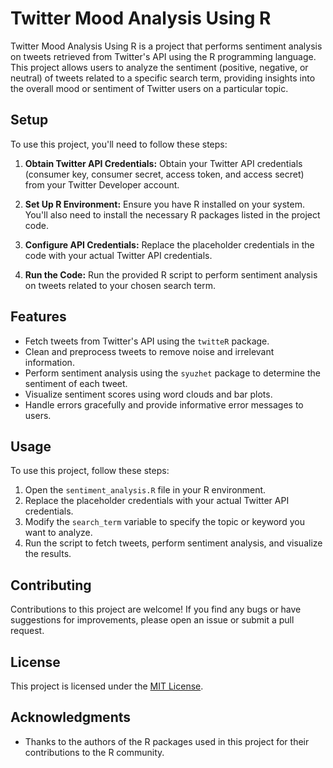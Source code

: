 # Twitter Mood Analysis Using R

Twitter Mood Analysis Using R is a project that performs sentiment analysis on tweets retrieved from Twitter's API using the R programming language. This project allows users to analyze the sentiment (positive, negative, or neutral) of tweets related to a specific search term, providing insights into the overall mood or sentiment of Twitter users on a particular topic.

## Setup

To use this project, you'll need to follow these steps:

1. **Obtain Twitter API Credentials:** Obtain your Twitter API credentials (consumer key, consumer secret, access token, and access secret) from your Twitter Developer account.

2. **Set Up R Environment:** Ensure you have R installed on your system. You'll also need to install the necessary R packages listed in the project code.

3. **Configure API Credentials:** Replace the placeholder credentials in the code with your actual Twitter API credentials.

4. **Run the Code:** Run the provided R script to perform sentiment analysis on tweets related to your chosen search term.

## Features

- Fetch tweets from Twitter's API using the `twitteR` package.
- Clean and preprocess tweets to remove noise and irrelevant information.
- Perform sentiment analysis using the `syuzhet` package to determine the sentiment of each tweet.
- Visualize sentiment scores using word clouds and bar plots.
- Handle errors gracefully and provide informative error messages to users.

## Usage

To use this project, follow these steps:

1. Open the `sentiment_analysis.R` file in your R environment.
2. Replace the placeholder credentials with your actual Twitter API credentials.
3. Modify the `search_term` variable to specify the topic or keyword you want to analyze.
4. Run the script to fetch tweets, perform sentiment analysis, and visualize the results.

## Contributing

Contributions to this project are welcome! If you find any bugs or have suggestions for improvements, please open an issue or submit a pull request.

## License

This project is licensed under the [MIT License](LICENSE).

## Acknowledgments

- Thanks to the authors of the R packages used in this project for their contributions to the R community.
